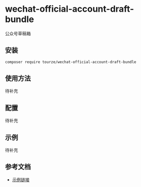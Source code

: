 # wechat-official-account-draft-bundle

公众号草稿箱

## 安装

```bash
composer require tourze/wechat-official-account-draft-bundle
```

## 使用方法

待补充

## 配置

待补充

## 示例

待补充

## 参考文档

- [示例链接](https://example.com)
